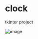 # clock
tkinter project

![image](https://user-images.githubusercontent.com/99987442/218309712-392de261-c8d5-46be-96b6-055bffa01fae.png)
